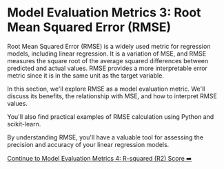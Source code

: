 # Model Evaluation Metrics 3: Root Mean Squared Error (RMSE)

Root Mean Squared Error (RMSE) is a widely used metric for regression models, including linear regression. It is a variation of MSE, and RMSE measures the square root of the average squared differences between predicted and actual values. RMSE provides a more interpretable error metric since it is in the same unit as the target variable.

In this section, we'll explore RMSE as a model evaluation metric. We'll discuss its benefits, the relationship with MSE, and how to interpret RMSE values.

You'll also find practical examples of RMSE calculation using Python and scikit-learn.

By understanding RMSE, you'll have a valuable tool for assessing the precision and accuracy of your linear regression models.

[Continue to Model Evaluation Metrics 4: R-squared (R2) Score ➡️](model_evaluation_r2_score.md)

